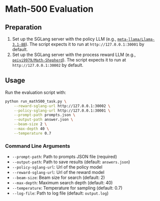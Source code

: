 # Math-500 Evaluation

## Preparation

1. Set up the SGLang server with the policy LLM (e.g., [`meta-llama/Llama-3.1-8B`](https://huggingface.co/meta-llama/Llama-3.1-8B)). The script expects it to run at `http://127.0.0.1:30001` by default.
2. Set up the SGLang server with the process reward LLM (e.g., [`peiyi9979/Math-Shepherd`](https://huggingface.co/datasets/peiyi9979/Math-Shepherd)). The script expects it to run at `http://127.0.0.1:30002` by default.


## Usage

Run the evaluation script with:

```bash
python run_math500_task.py \
    --reward-sglang-url http://127.0.0.1:30002 \
    --policy-sglang-url http://127.0.0.1:30001 \
    --prompt-path prompts.json \
    --output-path answer.json \
    --beam-size 2 \
    --max-depth 40 \
    --temperature 0.7
```

### Command Line Arguments

- `--prompt-path`: Path to prompts JSON file (required)
- `--output-path`: Path to save results (default: `answers.json`)
- `--policy-sglang-url`: Url of the policy model
- `--reward-sglang-url`: Url of the reward model
- `--beam-size`: Beam size for search (default: 2)
- `--max-depth`: Maximum search depth (default: 40)
- `--temperature`: Temperature for sampling (default: 0.7)
- `--log-file`: Path to log file (default: `output.log`)
